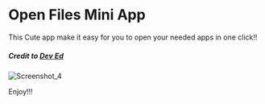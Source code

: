 # Open Files Mini App


This Cute app make it easy for you to open your needed apps in one click!!

##### Credit to [Dev Ed](https://www.youtube.com/channel/UClb90NQQcskPUGDIXsQEz5Q)


![Screenshot_4](https://user-images.githubusercontent.com/44750316/88921869-e994b680-d277-11ea-859b-da4d331c8311.png)


Enjoy!!!
